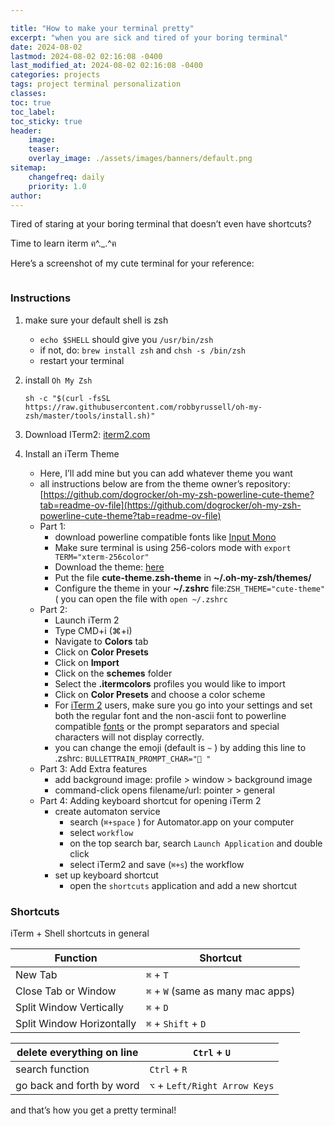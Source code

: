 ```yaml
---

title: "How to make your terminal pretty"
excerpt: "when you are sick and tired of your boring terminal"
date: 2024-08-02
lastmod: 2024-08-02 02:16:08 -0400
last_modified_at: 2024-08-02 02:16:08 -0400
categories: projects
tags: project terminal personalization
classes:
toc: true
toc_label:
toc_sticky: true
header:
    image:
    teaser:
    overlay_image: ./assets/images/banners/default.png
sitemap:
    changefreq: daily
    priority: 1.0
author:
---
```


<!--postNo: 2024-08-02-->


Tired of staring at your boring terminal that doesn’t even have shortcuts? 


Time to learn iterm ฅ^._.^ฅ


Here’s a screenshot of my cute terminal for your reference:


<figure>
                      <img src="https://res.cloudinary.com/df2rp6zoo/image/upload/v1722579373/no8arq87aquvcmumf2bq.png" alt="">
                      <figcaption></figcaption>
                  </figure>

### Instructions
1. make sure your default shell is zsh
	- `echo $SHELL`  should give you `/usr/bin/zsh`
	- if not, do: `brew install zsh`  and `chsh -s /bin/zsh`
	- restart your terminal
2. install `Oh My Zsh`

	```text
	sh -c "$(curl -fsSL https://raw.githubusercontent.com/robbyrussell/oh-my-zsh/master/tools/install.sh)"
	```

3. Download ITerm2: [iterm2.com](http://www.iterm2.com/)
4. Install an iTerm Theme
	- Here, I’ll add mine but you can add whatever theme you want
	- all instructions below are from the theme owner’s repository: [https://github.com/dogrocker/oh-my-zsh-powerline-cute-theme?tab=readme-ov-file](https://github.com/dogrocker/oh-my-zsh-powerline-cute-theme?tab=readme-ov-file)
	- Part 1:
		- download powerline compatible fonts like [Input Mono](http://input.fontbureau.com/)
		- Make sure terminal is using 256-colors mode with `export TERM="xterm-256color"`
		- Download the theme: [here](http://raw.github.com/dogrocker/oh-my-zsh-powerline-cute-theme/master/cute-theme.zsh-theme)
		- Put the file **cute-theme.zsh-theme** in **~/.oh-my-zsh/themes/**
		- Configure the theme in your **~/.zshrc** file:`ZSH_THEME="cute-theme"` ( you can open the file with `open ~/.zshrc`
	- Part 2:
		- Launch iTerm 2
		- Type CMD+i (⌘+i)
		- Navigate to **Colors** tab
		- Click on **Color Presets**
		- Click on **Import**
		- Click on the **schemes** folder
		- Select the **.itermcolors** profiles you would like to import
		- Click on **Color Presets** and choose a color scheme
		- For [iTerm 2](http://iterm2.com/) users, make sure you go into your settings and set both the regular font and the non-ascii font to powerline compatible [fonts](https://github.com/powerline/fonts) or the prompt separators and special characters will not display correctly.
		- you can change the emoji (default is `~` ) by adding this line to .zshrc: `BULLETTRAIN_PROMPT_CHAR="🐹 "`
	- Part 3: Add Extra features
		- add background image: profile > window > background image
		- command-click opens filename/url: pointer > general
	- Part 4: Adding keyboard shortcut for opening iTerm 2
		- create automaton service
			- search (`⌘+space` ) for Automator.app on your computer
			- select `workflow`
			- on the top search bar, search `Launch Application` and double click
			- select iTerm2 and save (`⌘+s`) the workflow
		- set up keyboard shortcut
			- open  the `shortcuts`  application and add a new shortcut

### Shortcuts 
iTerm + Shell shortcuts in general

| **Function**              | **Shortcut**                      |
| ------------------------- | --------------------------------- |
| New Tab                   | `⌘` + `T`                         |
| Close Tab or Window       | `⌘` + `W` (same as many mac apps) |
| Split Window Vertically   | `⌘` + `D`                         |
| Split Window Horizontally | `⌘` + `Shift` + `D`               |


| delete everything on line | `Ctrl` + `U`                  |
| ------------------------- | ----------------------------- |
| search function           | `Ctrl` + `R`                  |
| go back and forth by word | `⌥` + `Left/Right Arrow Keys` |


and that’s how you get a pretty terminal!


